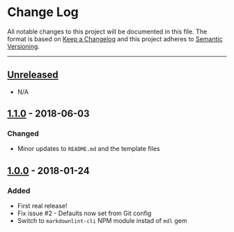 # Change Log

All notable changes to this project will be documented in this file. The format is based on
[Keep a Changelog](http://keepachangelog.com/en/1.0.0/) and this project adheres to
[Semantic Versioning](http://semver.org/spec/v2.0.0.html).

---

## [Unreleased](https://github.com/tylucaskelley/github-templates/compare/1.1.0...HEAD)

- N/A

## [1.1.0](https://github.com/tylucaskelley/github-templates/releases/tag/1.1.0) - 2018-06-03

### Changed

- Minor updates to `README.md` and the template files

## [1.0.0](https://github.com/tylucaskelley/github-templates/releases/tag/1.0.0) - 2018-01-24

### Added

- First real release!
- Fix issue #2 - Defaults now set from Git config
- Switch to `markdownlint-cli` NPM module instad of `mdl` gem

